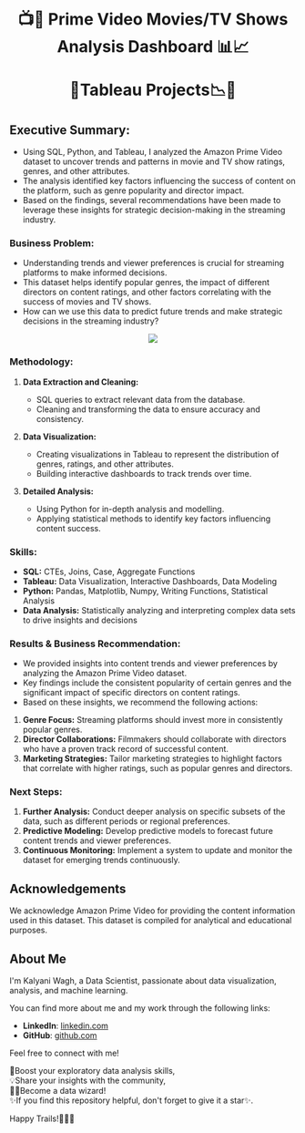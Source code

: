 <h1 align="center">
📺🎥 Prime Video Movies/TV Shows Analysis Dashboard 📊📈
  
🎯Tableau Projects📉🍿
</h1>

## Executive Summary:

- Using SQL, Python, and Tableau, I analyzed the Amazon Prime Video dataset to uncover trends and patterns in movie and TV show ratings, genres, and other attributes. 
- The analysis identified key factors influencing the success of content on the platform, such as genre popularity and director impact. 
- Based on the findings, several recommendations have been made to leverage these insights for strategic decision-making in the streaming industry.

### Business Problem:

- Understanding trends and viewer preferences is crucial for streaming platforms to make informed decisions.
- This dataset helps identify popular genres, the impact of different directors on content ratings, and other factors correlating with the success of movies and TV shows. 
- How can we use this data to predict future trends and make strategic decisions in the streaming industry?

<p align="center">
  <img src="https://static.poder360.com.br/2023/09/amazon-prime-video-848x477.jpeg">
</p>

### Methodology:

1. **Data Extraction and Cleaning:**
   - SQL queries to extract relevant data from the database.
   - Cleaning and transforming the data to ensure accuracy and consistency.

2. **Data Visualization:**
   - Creating visualizations in Tableau to represent the distribution of genres, ratings, and other attributes.
   - Building interactive dashboards to track trends over time.

3. **Detailed Analysis:**
   - Using Python for in-depth analysis and modelling.
   - Applying statistical methods to identify key factors influencing content success.

### Skills:

- **SQL:** CTEs, Joins, Case, Aggregate Functions
- **Tableau:** Data Visualization, Interactive Dashboards, Data Modeling
- **Python:** Pandas, Matplotlib, Numpy, Writing Functions, Statistical Analysis
- **Data Analysis:** Statistically analyzing and interpreting complex data sets to drive insights and decisions

### Results & Business Recommendation:

- We provided insights into content trends and viewer preferences by analyzing the Amazon Prime Video dataset. 
- Key findings include the consistent popularity of certain genres and the significant impact of specific directors on content ratings. 
- Based on these insights, we recommend the following actions:

1. **Genre Focus:** Streaming platforms should invest more in consistently popular genres.
2. **Director Collaborations:** Filmmakers should collaborate with directors who have a proven track record of successful content.
3. **Marketing Strategies:** Tailor marketing strategies to highlight factors that correlate with higher ratings, such as popular genres and directors.

### Next Steps:

1. **Further Analysis:** Conduct deeper analysis on specific subsets of the data, such as different periods or regional preferences.
2. **Predictive Modeling:** Develop predictive models to forecast future content trends and viewer preferences.
3. **Continuous Monitoring:** Implement a system to update and monitor the dataset for emerging trends continuously.



## Acknowledgements

We acknowledge Amazon Prime Video for providing the content information used in this dataset. 
This dataset is compiled for analytical and educational purposes.

## About Me

I'm Kalyani Wagh, a Data Scientist, passionate about data visualization, analysis, and machine learning. <br>

You can find more about me and my work through the following links:


- **LinkedIn**: [linkedin.com](https://www.linkedin.com/in/kalyani-wagh-3b0985200/)
- **GitHub**: [github.com](https://github.com/KalyaniWagh03)


Feel free to connect with me!<br>

🎯Boost your exploratory data analysis skills,<br> 
💡Share your insights with the community,<br>
👩‍💻Become a data wizard!<br>
✨If you find this repository helpful, don't forget to give it a star✨.<br>

Happy Trails!👩‍💻✨
